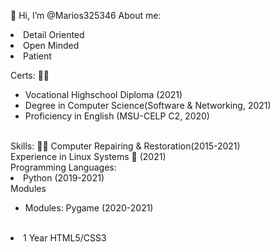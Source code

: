 👋 Hi, I’m @Marios325346
About me:
<li> Detail Oriented </li>
<li>   Open Minded   </li>
<li>     Patient     </li>


Certs: 👨‍🎓
<ul>
  <li>Vocational Highschool Diploma (2021)</li>
  <li>Degree in Computer Science(Software & Networking, 2021) </li>
  <li>Proficiency in English (MSU-CELP C2, 2020)</li>
</ul>
</br>
Skills: 👨‍🔬
Computer Repairing & Restoration(2015-2021) </br>
Experience in Linux Systems 🐧 (2021) </br>
Programming Languages: </br>
<li>Python (2019-2021)</li>
  Modules
  <ul>
   <li>Modules: Pygame (2020-2021)</li>
  </ul>
  </br>
 <li>1 Year HTML5/CSS3</li>

